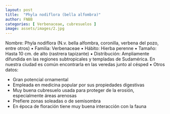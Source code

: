 ```yaml
---
layout: post
title:  "Phyla nodiflora (bella alfombra)"
author: FNBB
categories: [ Verbenaceae, cubresuelos ]
image: assets/images/2.jpg
---
```

Nombre: Phyla nodiflora (N.v. bella alfombra, coronilla, verbena del pozo, entre otros)
▪ Familia: Verbenaceae
▪ Hábito: Hierba perenne
▪ Tamaño: Hasta 10 cm. de alto (rastrera tapizante)
▪ Distribución: Ampliamente difundida en las regiones subtropicales y templadas de Sudamérica. En nuestra ciudad es común encontrarla en las veredas junto al césped
▪ Otros datos:
- Gran potencial ornamental
- Empleada en medicina popular por sus propiedades digestivas
- Muy buena cubresuelo usada para proteger de la erosión, especialmente áreas arenosas
- Prefiere zonas soleadas o de semisombra
- En época de floración tiene muy buena interacción con la fauna 


